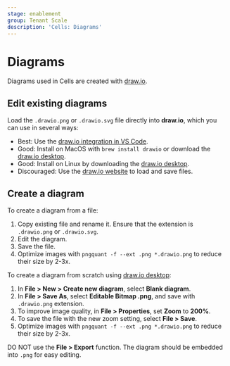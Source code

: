 ```yaml
---
stage: enablement
group: Tenant Scale
description: 'Cells: Diagrams'
---
```


# Diagrams

Diagrams used in Cells are created with [draw.io](https://draw.io).

## Edit existing diagrams

Load the `.drawio.png` or `.drawio.svg` file directly into **draw.io**, which you can use in several ways:

- Best: Use the [draw.io integration in VS Code](https://marketplace.visualstudio.com/items?itemName=hediet.vscode-drawio).
- Good: Install on MacOS with `brew install drawio` or download the [draw.io desktop](https://github.com/jgraph/drawio-desktop/releases).
- Good: Install on Linux by downloading the [draw.io desktop](https://github.com/jgraph/drawio-desktop/releases).
- Discouraged: Use the [draw.io website](https://draw.io) to load and save files.

## Create a diagram

To create a diagram from a file:

1. Copy existing file and rename it. Ensure that the extension is `.drawio.png` or `.drawio.svg`.
1. Edit the diagram.
1. Save the file.
1. Optimize images with `pngquant -f --ext .png *.drawio.png` to reduce their size by 2-3x.

To create a diagram from scratch using [draw.io desktop](https://github.com/jgraph/drawio-desktop/releases):

1. In **File > New > Create new diagram**, select **Blank diagram**.
1. In **File > Save As**, select **Editable Bitmap .png**, and save with `.drawio.png` extension.
1. To improve image quality, in **File > Properties**, set **Zoom** to **200%**.
1. To save the file with the new zoom setting, select **File > Save**.
1. Optimize images with `pngquant -f --ext .png *.drawio.png` to reduce their size by 2-3x.

DO NOT use the **File > Export** function. The diagram should be embedded into `.png` for easy editing.
